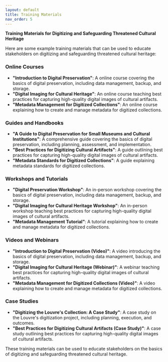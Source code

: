 ```yaml
---
layout: default
title: Training Materials
nav_order: 5
---
```


**Training Materials for Digitizing and Safeguarding Threatened Cultural Heritage**

Here are some example training materials that can be used to educate stakeholders on digitizing and safeguarding threatened cultural heritage:

### **Online Courses**

* **"Introduction to Digital Preservation"**: A online course covering the basics of digital preservation, including data management, backup, and storage.
* **"Digital Imaging for Cultural Heritage"**: An online course teaching best practices for capturing high-quality digital images of cultural artifacts.
* **"Metadata Management for Digitized Collections"**: An online course explaining how to create and manage metadata for digitized collections.

### **Guides and Handbooks**

* **"A Guide to Digital Preservation for Small Museums and Cultural Institutions"**: A comprehensive guide covering the basics of digital preservation, including planning, assessment, and implementation.
* **"Best Practices for Digitizing Cultural Artifacts"**: A guide outlining best practices for capturing high-quality digital images of cultural artifacts.
* **"Metadata Standards for Digitized Collections"**: A guide explaining metadata standards for digitized collections.

### **Workshops and Tutorials**

* **"Digital Preservation Workshop"**: An in-person workshop covering the basics of digital preservation, including data management, backup, and storage.
* **"Digital Imaging for Cultural Heritage Workshop"**: An in-person workshop teaching best practices for capturing high-quality digital images of cultural artifacts.
* **"Metadata Management Tutorial"**: A tutorial explaining how to create and manage metadata for digitized collections.

### **Videos and Webinars**

* **"Introduction to Digital Preservation (Video)"**: A video introducing the basics of digital preservation, including data management, backup, and storage.
* **"Digital Imaging for Cultural Heritage (Webinar)"**: A webinar teaching best practices for capturing high-quality digital images of cultural artifacts.
* **"Metadata Management for Digitized Collections (Video)"**: A video explaining how to create and manage metadata for digitized collections.

### **Case Studies**

* **"Digitizing the Louvre's Collection: A Case Study"**: A case study on the Louvre's digitization project, including planning, execution, and outcomes.
* **"Best Practices for Digitizing Cultural Artifacts (Case Study)"**: A case study outlining best practices for capturing high-quality digital images of cultural artifacts.

These training materials can be used to educate stakeholders on the basics of digitizing and safeguarding threatened cultural heritage.